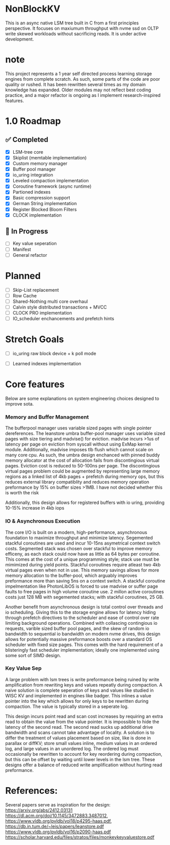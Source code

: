 # NonBlockKV
This is an async native LSM tree built in C from a first principles perspective. It focuses on maxiumum throughput with nvme ssd on OLTP write skewed workloads without sacrificing reads. It is under active development.

# note
This project represents a 1 year self directed process learning storage engines from complete scratch. As such, some parts of the code are poor quality or rushed. It has been rewritten several times as my domain knowledge has expanded. Older modules may not reflect best coding practice, and a major refactor is ongoing as I implement research-inspired features.

# 1.0 Roadmap

## ✅ Completed
- [x] LSM-tree core
- [x] Skiplist (memtable implementation)
- [x] Custom memory manager
- [x] Buffer pool manager
- [x] io_uring integration
- [x] Leveled compaction implementation
- [x] Coroutine framework (async runtime)
- [x] Partioned indexes
- [x] Basic compression support
- [x] German String implementation
- [x] Register Blocked Bloom Filters
- [x] CLOCK implementation

## 🚧 In Progress
- [ ] Key value seperation
- [ ] Manifest
- [ ] General refactor
# Planned 
- [ ] Skip-List replacement
- [ ] Row Cache
- [ ] Shared-Nothing multi core overhaul
- [ ] Calvin style distributed transactions + MVCC
- [ ] CLOCK PRO implementation
- [ ] IO_scheduler enchancements and prefetch hints
# Stretch Goals
- [ ] io_uring raw block device + k poll mode
- [ ] Learned indexes implementation


# Core features
Below are some explanations on system engineering choices designed to improve sota. 
### Memory and Buffer Management
The bufferpool manager uses variable sized pages with single pointer dereferences. The leanstore umbra buffer-pool manager uses variable sized pages with size tiering and madvise() for eviction. madvise incurs >1us of latency per page on eviction from syscall without using ExMap kernel module. Additionally, madvise imposes tlb flush which cannot scale on many core cpu. As such, the umbra design enchanced with pinned buddy memory allocator at the cost of allocation fails from discontingious virtual pages. Eviction cost is reduced to 50-100ns per page. The discontingious virtual pages problem could be augmented by representing large memory regions as a linked list of 4kb pages + prefetch during memory ops, but this reduces external library compatiblity and reduces memory operation preformance by 15% on buffer sizes >1MB. I have not decided whether this is worth the risk


Additionally, this design allows for registered buffers with io uring, providing 10-15% increase in 4kb iops 

### IO & Asynchronous Execution
The core I/O is built on a modern, high-performance, asynchronous foundation to maximize throughput and minimize latency. Segemented stackful coroutines are used and incur 10-15ns asymetrical context switch costs. Segmented stack was chosen over stackful to improve memory efficeny, as each stack could now have as little as 64 bytes per coroutine. This comes at the cost of a unique programming style; stack use must be mimimized during yield points. Stackful coroutines require atleast two 4kb virtual pages even when not in use. This memory savings allows for more memory allocation to the buffer-pool, which arguably improves preformance more than saving 5ns on a context switch. A stackful coroutine impelmentation like PhotonLibOS is forced to use madvise or suffer page faults to free pages in high volume coroutine use. 2 millon active coroutines costs just 128 MB with segemented stacks; with stackful coroutines, 25 GB.


Another benefit from asynchronous design is total control over threads and io scheduling. Giving this to the storage engine allows for latency hiding through prefetch directives to the scheduler and ease of control over rate limiting background operations. Combined with collascing contingious io requests, varible sized buffer pool pages, and the skew of random io bandwidth to sequential io bandwidth on modern nvme drives, this design allows for potentially massive preformance boosts over a standard OS scheduler with fixed size pages. This comes with the hard requirement of a blisteringly fast scheduler implementation; ideally one implemented using some sort of SIMD design.


### Key Value Sep
A large problem with lsm trees is write preformance being ruined by write amplification from rewriting keys and values repeatly during compaction. A naive solution is complete seperation of keys and values like studied in WISC KV and implemented in engines like badger. This inlines a value pointer into the key which allows for only keys to be rewritten during compaction. The value is typically stored in a seperate log.

This design incurs point read and scan cost increases by requiring an extra read to obtain the value from the value pointer. It is impossible to hide the latency of the second read. The second read sucks up additional drive bandwidth and scans cannot take advantage of locality. A solution is to differ the treatment of values placement based on size, like is done in parallax or diffKV; store small values inline, medium values in an ordered log, and large values in an unordered log. The ordered log must occasionally be rewritten to account for key reordering during compaction, but this can be offset by waiting until lower levels in the lsm tree. 
These designs offer a balance of reduced write amplification without hurting read preformance. 


# References: 
Several papers serve as inspiration for the design:  https://arxiv.org/abs/2412.03131 https://dl.acm.org/doi/10.1145/3472883.3487012, https://www.vldb.org/pvldb/vol18/p4295-haas.pdf, https://db.in.tum.de/~leis/papers/leanstore.pdf https://www.vldb.org/pvldb/vol16/p2090-haas.pdf https://scholar.harvard.edu/files/stratos/files/monkeykeyvaluestore.pdf